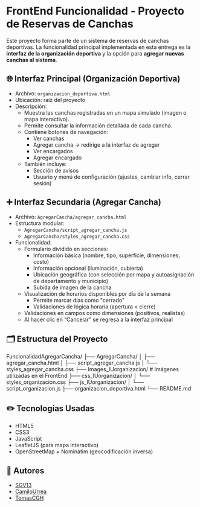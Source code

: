 # FrontEnd Funcionalidad - Proyecto de Reservas de Canchas

Este proyecto forma parte de un sistema de reservas de canchas deportivas. La funcionalidad principal implementada en esta entrega es la **interfaz de la organización deportiva** y la opción para **agregar nuevas canchas al sistema**.

## 🌐 Interfaz Principal (Organización Deportiva)

- Archivo: `organizacion_deportiva.html`
- Ubicación: raíz del proyecto
- Descripción:
  - Muestra las canchas registradas en un mapa simulado (imagen o mapa interactivo).
  - Permite consultar la información detallada de cada cancha.
  - Contiene botones de navegación:
    - Ver canchas
    - Agregar cancha → redirige a la interfaz de agregar
    - Ver encargados
    - Agregar encargado
  - También incluye:
    - Sección de avisos
    - Usuario y menú de configuración (ajustes, cambiar info, cerrar sesión)

## ➕ Interfaz Secundaria (Agregar Cancha)

- Archivo: `AgregarCancha/agregar_cancha.html`
- Estructura modular:
  - `AgregarCancha/script_agregar_cancha.js`
  - `AgregarCancha/styles_agregar_cancha.css`
- Funcionalidad:
  - Formulario dividido en secciones:
    - Información básica (nombre, tipo, superficie, dimensiones, costo)
    - Información opcional (iluminación, cubierta)
    - Ubicación geográfica (con selección por mapa y autoasignación de departamento y municipio)
    - Subida de imagen de la cancha
  - Visualización de horarios disponibles por día de la semana
    - Permite marcar días como "cerrado"
    - Validaciones de lógica horaria (apertura < cierre)
  - Validaciones en campos como dimensiones (positivos, realistas)
  - Al hacer clic en “Cancelar” se regresa a la interfaz principal

## 🗂️ Estructura del Proyecto
FuncionalidadAgregarCancha/
├── AgregarCancha/
│ ├── agregar_cancha.html
│ ├── script_agregar_cancha.js
│ └── styles_agregar_cancha.css
├── Images_IUorganizacion/ # Imágenes utilizadas en el FrontEnd
├── css_IUorganizacion/
│ └── styles_organizacion.css
├── js_IUorganizacion/
│ └── script_organizacion.js
├── organizacion_deportiva.html
└── README.md

## ✏️ Tecnologías Usadas

- HTML5
- CSS3
- JavaScript
- LeafletJS (para mapa interactivo)
- OpenStreetMap + Nominatim (geocodificación inversa)

## 👥 Autores

- [SGV13](https://github.com/SGV13)
- [CamiloUrrea](https://github.com/CamiloUrrea)
- [TomasCGH](https://github.com/TomasCGH)